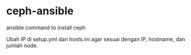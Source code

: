 # ceph-ansible
ansible command to install ceph

Ubah IP di setup.yml dan hosts.ini agar sesuai dengan IP, hostname, dan jumlah node.
